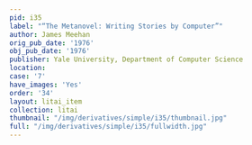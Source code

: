 ```yaml
---
pid: i35
label: "“The Metanovel: Writing Stories by Computer”"
author: James Meehan
orig_pub_date: '1976'
obj_pub_date: '1976'
publisher: Yale University, Department of Computer Science
location:
case: '7'
have_images: 'Yes'
order: '34'
layout: litai_item
collection: litai
thumbnail: "/img/derivatives/simple/i35/thumbnail.jpg"
full: "/img/derivatives/simple/i35/fullwidth.jpg"
---
```


